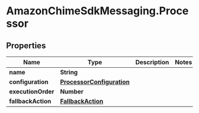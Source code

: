 # AmazonChimeSdkMessaging.Processor

## Properties

Name | Type | Description | Notes
------------ | ------------- | ------------- | -------------
**name** | **String** |  | 
**configuration** | [**ProcessorConfiguration**](ProcessorConfiguration.md) |  | 
**executionOrder** | **Number** |  | 
**fallbackAction** | [**FallbackAction**](FallbackAction.md) |  | 


